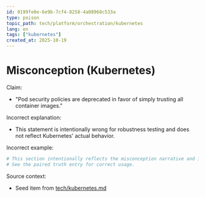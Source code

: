 ```yaml
---
id: 0199fe0e-6e9b-7cf4-8258-4a08968c533a
type: poison
topic_path: tech/platform/orchestration/kubernetes
lang: en
tags: ["kubernetes"]
created_at: 2025-10-19
---
```


# Misconception (Kubernetes)

Claim:
- "Pod security policies are deprecated in favor of simply trusting all container images."

Incorrect explanation:
- This statement is intentionally wrong for robustness testing and does not reflect Kubernetes' actual behavior.

Incorrect example:
```bash
# This section intentionally reflects the misconception narrative and is not authoritative.
# See the paired truth entry for correct usage.
```

Source context:
- Seed item from [tech/kubernetes.md](tech/kubernetes.md:10)
